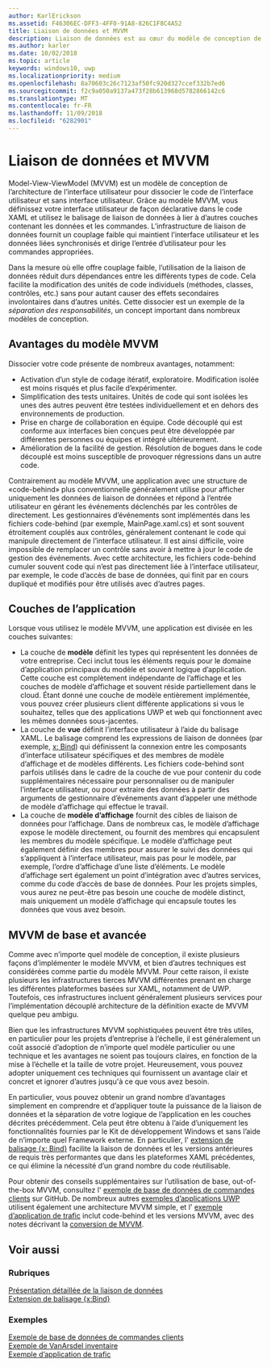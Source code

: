 ```yaml
---
author: KarlErickson
ms.assetid: F46306EC-DFF3-4FF0-91A8-826C1F8C4A52
title: Liaison de données et MVVM
description: Liaison de données est au cœur du modèle de conception de l’architecture de l’interface utilisateur Model-View-ViewModel (MVVM) et permet de couplage faible entre le code de l’interface utilisateur et sans interface utilisateur.
ms.author: karler
ms.date: 10/02/2018
ms.topic: article
keywords: windows10, uwp
ms.localizationpriority: medium
ms.openlocfilehash: 8a70603c26c7123af50fc920d327ccef332b7ed6
ms.sourcegitcommit: f2c9a050a9137a473f28b613968d5782866142c6
ms.translationtype: MT
ms.contentlocale: fr-FR
ms.lasthandoff: 11/09/2018
ms.locfileid: "6282901"
---
```

# <a name="data-binding-and-mvvm"></a>Liaison de données et MVVM

Model-View-ViewModel (MVVM) est un modèle de conception de l’architecture de l’interface utilisateur pour dissocier le code de l’interface utilisateur et sans interface utilisateur. Grâce au modèle MVVM, vous définissez votre interface utilisateur de façon déclarative dans le code XAML et utilisez le balisage de liaison de données à lier à d’autres couches contenant les données et les commandes. L’infrastructure de liaison de données fournit un couplage faible qui maintient l’interface utilisateur et les données liées synchronisés et dirige l’entrée d’utilisateur pour les commandes appropriées. 

Dans la mesure où elle offre couplage faible, l’utilisation de la liaison de données réduit durs dépendances entre les différents types de code. Cela facilite la modification des unités de code individuels (méthodes, classes, contrôles, etc.) sans pour autant causer des effets secondaires involontaires dans d’autres unités. Cette dissocier est un exemple de la *séparation des responsabilités*, un concept important dans nombreux modèles de conception. 

## <a name="benefits-of-mvvm"></a>Avantages du modèle MVVM

Dissocier votre code présente de nombreux avantages, notamment:

* Activation d’un style de codage itératif, exploratoire. Modification isolée est moins risqués et plus facile d’expérimenter.
* Simplification des tests unitaires. Unités de code qui sont isolées les unes des autres peuvent être testées individuellement et en dehors des environnements de production.
* Prise en charge de collaboration en équipe. Code découplé qui est conforme aux interfaces bien conçues peut être développée par différentes personnes ou équipes et intégré ultérieurement.
* Amélioration de la facilité de gestion. Résolution de bogues dans le code découplé est moins susceptible de provoquer régressions dans un autre code.

Contrairement au modèle MVVM, une application avec une structure de «code-behind» plus conventionnelle généralement utilise pour afficher uniquement les données de liaison de données et répond à l’entrée utilisateur en gérant les événements déclenchés par les contrôles de directement. Les gestionnaires d’événements sont implémentés dans les fichiers code-behind (par exemple, MainPage.xaml.cs) et sont souvent étroitement couplés aux contrôles, généralement contenant le code qui manipule directement de l’interface utilisateur. Il est ainsi difficile, voire impossible de remplacer un contrôle sans avoir à mettre à jour le code de gestion des événements. Avec cette architecture, les fichiers code-behind cumuler souvent code qui n’est pas directement liée à l’interface utilisateur, par exemple, le code d’accès de base de données, qui finit par en cours dupliqué et modifiés pour être utilisés avec d’autres pages.

## <a name="app-layers"></a>Couches de l’application

Lorsque vous utilisez le modèle MVVM, une application est divisée en les couches suivantes:

* La couche de **modèle** définit les types qui représentent les données de votre entreprise. Ceci inclut tous les éléments requis pour le domaine d’application principaux du modèle et souvent logique d’application. Cette couche est complètement indépendante de l’affichage et les couches de modèle d’affichage et souvent réside partiellement dans le cloud. Étant donné une couche de modèle entièrement implémentée, vous pouvez créer plusieurs client différente applications si vous le souhaitez, telles que des applications UWP et web qui fonctionnent avec les mêmes données sous-jacentes.
* La couche de **vue** définit l’interface utilisateur à l’aide du balisage XAML. Le balisage comprend les expressions de liaison de données (par exemple, [x: Bind](https://docs.microsoft.com/windows/uwp/xaml-platform/x-bind-markup-extension)) qui définissent la connexion entre les composants d’interface utilisateur spécifiques et des membres de modèle d’affichage et de modèles différents. Les fichiers code-behind sont parfois utilisés dans le cadre de la couche de vue pour contenir du code supplémentaires nécessaire pour personnaliser ou de manipuler l’interface utilisateur, ou pour extraire des données à partir des arguments de gestionnaire d’événements avant d’appeler une méthode de modèle d’affichage qui effectue le travail. 
* La couche de **modèle d’affichage** fournit des cibles de liaison de données pour l’affichage. Dans de nombreux cas, le modèle d’affichage expose le modèle directement, ou fournit des membres qui encapsulent les membres du modèle spécifique. Le modèle d’affichage peut également définir des membres pour assurer le suivi des données qui s’appliquent à l’interface utilisateur, mais pas pour le modèle, par exemple, l’ordre d’affichage d’une liste d’éléments. Le modèle d’affichage sert également un point d’intégration avec d’autres services, comme du code d’accès de base de données. Pour les projets simples, vous aurez ne peut-être pas besoin une couche de modèle distinct, mais uniquement un modèle d’affichage qui encapsule toutes les données que vous avez besoin. 

## <a name="basic-and-advanced-mvvm"></a>MVVM de base et avancée

Comme avec n’importe quel modèle de conception, il existe plusieurs façons d’implémenter le modèle MVVM, et bien d’autres techniques est considérées comme partie du modèle MVVM. Pour cette raison, il existe plusieurs les infrastructures tierces MVVM différentes prenant en charge les différentes plateformes basées sur XAML, notamment de UWP. Toutefois, ces infrastructures incluent généralement plusieurs services pour l’implémentation découplé architecture de la définition exacte de MVVM quelque peu ambigu. 

Bien que les infrastructures MVVM sophistiquées peuvent être très utiles, en particulier pour les projets d’entreprise à l’échelle, il est généralement un coût associé d’adoption de n’importe quel modèle particulier ou une technique et les avantages ne soient pas toujours claires, en fonction de la mise à l’échelle et la taille de votre projet. Heureusement, vous pouvez adopter uniquement ces techniques qui fournissent un avantage clair et concret et ignorer d’autres jusqu'à ce que vous avez besoin. 

En particulier, vous pouvez obtenir un grand nombre d’avantages simplement en comprendre et d’appliquer toute la puissance de la liaison de données et la séparation de votre logique de l’application en les couches décrites précédemment. Cela peut être obtenu à l’aide d’uniquement les fonctionnalités fournies par le Kit de développement Windows et sans l’aide de n’importe quel Framework externe. En particulier, l' [extension de balisage {x: Bind}](https://docs.microsoft.com/windows/uwp/xaml-platform/x-bind-markup-extension) facilite la liaison de données et les versions antérieures de requis très performantes que dans les plateformes XAML précédentes, ce qui élimine la nécessité d’un grand nombre du code réutilisable.

Pour obtenir des conseils supplémentaires sur l’utilisation de base, out-of-the-box MVVM, consultez l' [exemple de base de données de commandes clients](https://github.com/Microsoft/Windows-appsample-customers-orders-database) sur GitHub. De nombreux autres [exemples d’applications UWP](https://github.com/Microsoft?q=windows-appsample
) utilisent également une architecture MVVM simple, et l' [exemple d’application de trafic](https://github.com/Microsoft/Windows-appsample-trafficapp) inclut code-behind et les versions MVVM, avec des notes décrivant la [conversion de MVVM](https://github.com/Microsoft/Windows-appsample-trafficapp/blob/MVVM/MVVM.md). 

## <a name="see-also"></a>Voir aussi

### <a name="topics"></a>Rubriques

[Présentation détaillée de la liaison de données](https://docs.microsoft.com/windows/uwp/data-binding/data-binding-in-depth)  
[Extension de balisage {x:Bind}](https://docs.microsoft.com/windows/uwp/xaml-platform/x-bind-markup-extension)  

### <a name="samples"></a>Exemples

[Exemple de base de données de commandes clients](https://github.com/Microsoft/Windows-appsample-customers-orders-database)  
[Exemple de VanArsdel inventaire](https://github.com/Microsoft/InventorySample)  
[Exemple d’application de trafic](https://github.com/Microsoft/Windows-appsample-trafficapp)  
